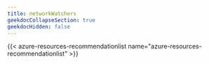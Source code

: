 ```yaml
---
title: networkWatchers
geekdocCollapseSection: true
geekdocHidden: false
---
```


{{< azure-resources-recommendationlist name="azure-resources-recommendationlist" >}}

